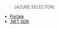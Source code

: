 ﻿> [AZURE.SELECTOR]
- [Portale](/documentation/articles/media-services-manage-content/)
- [.NET SDK](/documentation/articles/media-services-index-content/)

<!--HONumber=47-->
